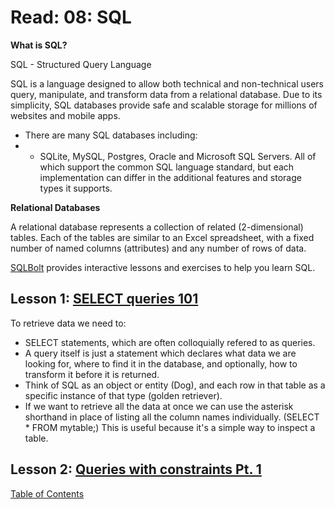 # Read: 08: SQL

**What is SQL?**

SQL - Structured Query Language

SQL is a language designed to allow both technical and non-technical users query, manipulate, and transform data from a relational database. Due to its simplicity, SQL databases provide safe and scalable storage for millions of websites and mobile apps. 
- There are many SQL databases including:
- - SQLite, MySQL, Postgres, Oracle and Microsoft SQL Servers. All of which support the common SQL language standard, but each implementation can differ in the additional features and storage types it supports. 

**Relational Databases**

A relational database represents a collection of related (2-dimensional) tables. Each of the tables are similar to an Excel spreadsheet, with a fixed number of named columns (attributes) and any number of rows of data. 

[SQLBolt](https://sqlbolt.com/) provides interactive lessons and exercises to help you learn SQL.

## Lesson 1: [SELECT queries 101](https://sqlbolt.com/lesson/select_queries_introduction)

To retrieve data we need to:
- SELECT statements, which are often colloquially refered to as queries. 
- A query itself is just a statement which declares what data we are looking for, where to find it in the database, and optionally, how to transform it before it is returned.
- Think of SQL as an object or entity (Dog), and each row in that table as a specific instance of that type (golden retriever). 
- If we want to retrieve all the data at once we can use the asterisk shorthand in place of listing all the column names individually. (SELECT * FROM mytable;) This is useful because it's a simple way to inspect a table.

## Lesson 2: [Queries with constraints Pt. 1](https://sqlbolt.com/lesson/select_queries_with_constraints)

[Table of Contents](../index.md)